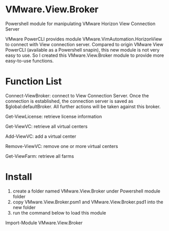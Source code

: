 # VMware.View.Broker
Powershell module for manipulating VMware Horizon View Connection Server

VMware PowerCLI provides module VMware.VimAutomation.HorizonView to connect with View connection server. Compared to origin VMware View PowerCLI (available as a Powershell snapin), this new module is not very easy to use. So I created this VMware.View.Broker module to provide more easy-to-use functions.

# Function List
Connect-ViewBroker: connect to View Connection Server. Once the connection is established, the connection server is saved as $global:defaultBroker. All further actions will be taken against this broker.

Get-ViewLicense: retrieve license information

Get-ViewVC: retrieve all virtual centers

Add-ViewVC: add a virtual center

Remove-ViewVC: remove one or more virtual centers

Get-ViewFarm: retrieve all farms

# Install
1. create a folder named VMware.View.Broker under Powershell module folder
2. copy VMware.View.Broker.psm1 and VMware.View.Broker.psd1 into the new folder
3. run the command below to load this module

Import-Module VMware.View.Broker
